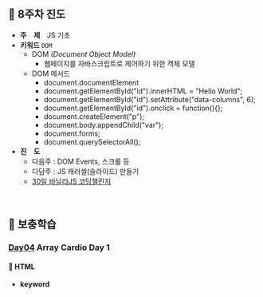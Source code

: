 ## :tulip: 8주차 진도
- __주　제__　JS 기초
- __키워드__ `DOM`
  - DOM _(Document Object Model)_
    - 웹페이지를 자바스크립트로 제어하기 위한 객체 모델
  - DOM 메서드 
    - document.documentElement
    - document.getElementById("id").innerHTML = "Hello World";
    - document.getElementById("id").setAttribute("data-columns", 6);
    - document.getElementById("id").onclick = function(){};
    - document.createElement("p");
    - document.body.appendChild("var");
    - document.forms;
    - document.querySelectorAll();
- __진　도__
    - 다음주 : DOM Events, 스크롤 등
    - 다담주 : JS 캐러셀(슬라이드) 만들기
    - [30일 바닐라JS 코딩챌린지](https://javascript30.com/)
<br>

## :tulip: 보충학습

### [Day04](https://repl.it/@365kim/JS30-Day04#script.js) Array Cardio Day 1
#### :page_with_curl: HTML
- __keyword__
